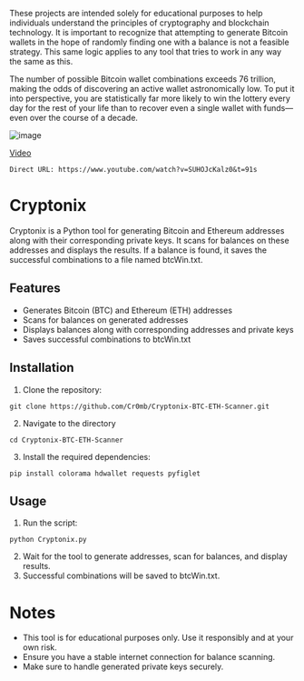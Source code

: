 
These projects are intended solely for educational purposes to help individuals understand the principles of cryptography and blockchain technology.
It is important to recognize that attempting to generate Bitcoin wallets in the hope of randomly finding one with a balance is not a feasible strategy.
This same logic applies to any tool that tries to work in any way the same as this.

The number of possible Bitcoin wallet combinations exceeds 76 trillion, making the odds of discovering an active wallet astronomically low.
To put it into perspective, you are statistically far more likely to win the lottery every day for the rest of your life than to recover even a single wallet with funds—even over the course of a decade.

![image](https://github.com/Cr0mb/Cryptonix-BTC-ETH-Scanner/assets/137664526/648e5cd6-6e42-4e35-bf84-8ef2f541d124)

[Video](https://www.youtube.com/watch?v=SUHOJcKalz0&t=91s)

```Direct URL: https://www.youtube.com/watch?v=SUHOJcKalz0&t=91s```

# Cryptonix

Cryptonix is a Python tool for generating Bitcoin and Ethereum addresses along with their corresponding private keys. It scans for balances on these addresses and displays the results. If a balance is found, it saves the successful combinations to a file named btcWin.txt.

## Features

- Generates Bitcoin (BTC) and Ethereum (ETH) addresses
- Scans for balances on generated addresses
- Displays balances along with corresponding addresses and private keys
- Saves successful combinations to btcWin.txt

## Installation
1. Clone the repository:
```
git clone https://github.com/Cr0mb/Cryptonix-BTC-ETH-Scanner.git
```
2. Navigate to the directory
```
cd Cryptonix-BTC-ETH-Scanner
```
3. Install the required dependencies:
```
pip install colorama hdwallet requests pyfiglet
```
## Usage
1. Run the script:
```
python Cryptonix.py
```
2. Wait for the tool to generate addresses, scan for balances, and display results.
3. Successful combinations will be saved to btcWin.txt.

# Notes
- This tool is for educational purposes only. Use it responsibly and at your own risk.
- Ensure you have a stable internet connection for balance scanning.
- Make sure to handle generated private keys securely.


